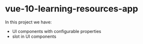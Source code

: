 # vue-10-learning-resources-app

In this project we have:

- UI components with configurable properties
- slot in UI components